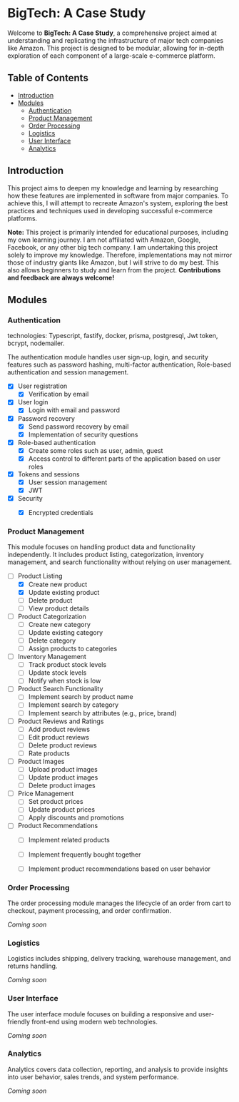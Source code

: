 # BigTech: A Case Study

Welcome to **BigTech: A Case Study**, a comprehensive project aimed at understanding and replicating the infrastructure of major tech companies like Amazon. This project is designed to be modular, allowing for in-depth exploration of each component of a large-scale e-commerce platform.

## Table of Contents

- [Introduction](#introduction)
- [Modules](#modules)
  - [Authentication](#authentication)
  - [Product Management](#product-management)
  - [Order Processing](#order-processing)
  - [Logistics](#logistics)
  - [User Interface](#user-interface)
  - [Analytics](#analytics)
  

## Introduction

This project aims to deepen my knowledge and learning by researching how these features are implemented in software from major companies. To achieve this, I will attempt to recreate Amazon's system, exploring the best practices and techniques used in developing successful e-commerce platforms.

**Note:** This project is primarily intended for educational purposes, including my own learning journey. I am not affiliated with Amazon, Google, Facebook, or any other big tech company. I am undertaking this project solely to improve my knowledge. Therefore, implementations may not mirror those of industry giants like Amazon, but I will strive to do my best. This also allows beginners to study and learn from the project. **Contributions and feedback are always welcome!**


## Modules

### Authentication

technologies: Typescript, fastify, docker, prisma, postgresql, Jwt token, bcrypt, nodemailer.

The authentication module handles user sign-up, login, and security features such as password hashing, multi-factor authentication, Role-based authentication and session management.

- [x] User registration
	- [x] Verification by email
- [x] User login
	- [x] Login with email and password
- [x] Password recovery
	- [x] Send password recovery by email
	- [x] Implementation of security questions
- [x] Role-based authentication
	- [x] Create some roles such as user, admin, guest
	- [x] Access control to different parts of the application based on user roles
- [x] Tokens and sessions
	- [x] User session management
	- [x] JWT
- [x] Security
	- [x] Encrypted credentials


### Product Management

This module focuses on handling product data and functionality independently. It includes product listing, categorization, inventory management, and search functionality without relying on user management.

- [ ] Product Listing
	- [x] Create new product
	- [x] Update existing product
	- [ ] Delete product
	- [ ] View product details
- [ ] Product Categorization
	- [ ] Create new category
	- [ ] Update existing category
	- [ ] Delete category
	- [ ] Assign products to categories
- [ ] Inventory Management
	- [ ] Track product stock levels
	- [ ] Update stock levels
	- [ ] Notify when stock is low
- [ ] Product Search Functionality
	- [ ] Implement search by product name
	- [ ] Implement search by category
	- [ ] Implement search by attributes (e.g., price, brand)
- [ ] Product Reviews and Ratings
	- [ ] Add product reviews
	- [ ] Edit product reviews
	- [ ] Delete product reviews
	- [ ] Rate products
- [ ] Product Images
	- [ ] Upload product images
	- [ ] Update product images
	- [ ] Delete product images
- [ ] Price Management
	- [ ] Set product prices
	- [ ] Update product prices
	- [ ] Apply discounts and promotions
- [ ] Product Recommendations
	- [ ] Implement related products
	- [ ] Implement frequently bought together
	- [ ] Implement product recommendations based on user behavior


### Order Processing

The order processing module manages the lifecycle of an order from cart to checkout, payment processing, and order confirmation.

*Coming soon*

### Logistics

Logistics includes shipping, delivery tracking, warehouse management, and returns handling.

*Coming soon*

### User Interface

The user interface module focuses on building a responsive and user-friendly front-end using modern web technologies.

*Coming soon*

### Analytics

Analytics covers data collection, reporting, and analysis to provide insights into user behavior, sales trends, and system performance.

*Coming soon*

